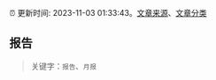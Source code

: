 :alarm_clock: 更新时间: 2023-11-03 01:33:43。[文章来源](/README.md)、[文章分类](/TAGS.md)

## 报告


> 关键字：`报告`、`月报`



